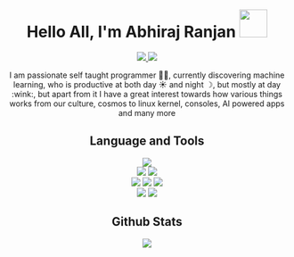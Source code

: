 <h1 align='center'>
  Hello All, I'm Abhiraj Ranjan 
  <img src="https://media.giphy.com/media/hvRJCLFzcasrR4ia7z/giphy.gif" height="50">
</h1>

<div align='center'>
  <a href='mailto:abhirajranjan456@gmail.com'>
    <img src='https://img.shields.io/badge/Gmail-D14836?style=for-the-badge&logo=gmail&logoColor=white' />
  </a>
  <a href='https://quora.com/abhiraj-ranjan-2'>
    <img src='https://img.shields.io/badge/Quora-%23B92B27.svg?&style=for-the-badge&logo=Quora&logoColor=white' />
  </a> 
</div>

<p align='center'>I am passionate self taught programmer 👨‍💻, currently discovering machine learning, who is productive at both day ☀️️ and night ☽, but mostly at day :wink:, but apart from it I have a great interest towards how various things works from our culture, cosmos to linux kernel, consoles, AI powered apps and many more </p>

<h2 align="center">Language and Tools</h2>
<!--- language --->
<div align='center'>
  <a>
    <img src='https://img.shields.io/badge/Python-3776AB?style=for-the-badge&logo=python&logoColor=white' />
  </a>
</div>
<!--- OS --->
<div align='center'>
  <a>
    <img src='https://img.shields.io/badge/Windows-0078D6?style=for-the-badge&logo=windows&logoColor=white' />
  </a>
  <a>
    <img src='https://img.shields.io/badge/Linux-FCC624?style=for-the-badge&logo=linux&logoColor=black' />
  </a>
</div>
<!--- frameworks --->
<div align='center'>
  <a>
    <img src='https://img.shields.io/badge/Jupyter-F37626.svg?&style=for-the-badge&logo=Jupyter&logoColor=white' />
  </a>
  <a>
    <img src='https://img.shields.io/badge/Git-F05032?style=for-the-badge&logo=git&logoColor=white' />
  </a>
  <a>
    <img src='https://img.shields.io/badge/Qt-41CD52?style=for-the-badge&logo=qt&logoColor=white' />
  </a>
</div>
<!--- clouds --->
<div align='center'>
  <a>
    <img src='https://img.shields.io/badge/replit-667881?style=for-the-badge&logo=replit&logoColor=white' />
  </a>
  <a>
    <img src='https://img.shields.io/badge/Heroku-430098?style=for-the-badge&logo=heroku&logoColor=white' />
  </a>
</div>

<!--
<h2 align="center">Some of my projects</h2>
<div align='center'>
  <a href="https://github.com/abhirajranjan/aloraDE">
    <img align ='center' src="https://github-readme-stats.vercel.app/api/pin/?username=abhirajranjan&repo=aloraDE&show_icons=true&theme=radical&show_owner=true" width="450" />
  </a>
  <a href="https://github.com/abhirajranjan/alora-share">
    <img align ='center' src="https://github-readme-stats.vercel.app/api/pin/?username=abhirajranjan&repo=alora-share&show_icons=true&theme=radical&show_owner=true" width="450" />
  </a>
  <a href='https://github.com/abhirajranjan/zerm'>
    <img align ='center' src='https://github-readme-stats.vercel.app/api/pin/?username=abhirajranjan&repo=zerm&show_icons=true&theme=radical&show_owner=true' width="450" />
  </a>
</div>
-->

<h2 align="center">Github Stats</h2>
<div align='center'>
<img src="https://github-readme-stats.vercel.app/api?username=abhirajranjan&hide=contribs,prs&show_icons=true&theme=radical" />
</div>
